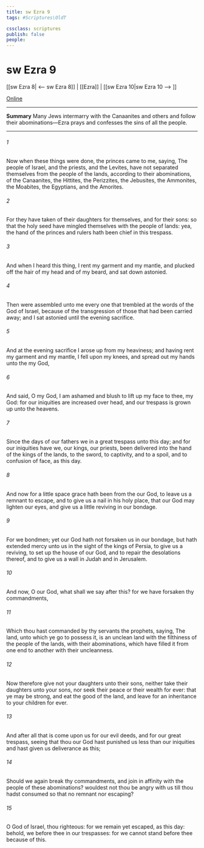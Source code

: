 ```yaml
---
title: sw Ezra 9
tags: #Scriptures\OldT

cssclass: scriptures
publish: false
people:
---
```


# sw Ezra 9
[[sw Ezra 8| <-- sw Ezra 8]] | [[Ezra]] | [[sw Ezra 10|sw Ezra 10 --> ]]

[Online](https://churchofjesuschrist.org/study/scriptures/ot/ezra/9?lang=eng)

---
__Summary__
Many Jews intermarry with the Canaanites and others and follow their abominations—Ezra prays and confesses the sins of all the people.

---
###### 1 
Now when these things were done, the princes came to me, saying, The people of Israel, and the priests, and the Levites, have not separated themselves from the people of the lands,  according to their abominations,  of the Canaanites, the Hittites, the Perizzites, the Jebusites, the Ammonites, the Moabites, the Egyptians, and the Amorites.

###### 2 
For they have taken of their daughters for themselves, and for their sons: so that the holy seed have mingled themselves with the people of  lands: yea, the hand of the princes and rulers hath been chief in this trespass.

###### 3 
And when I heard this thing, I rent my garment and my mantle, and plucked off the hair of my head and of my beard, and sat down astonied.

###### 4 
Then were assembled unto me every one that trembled at the words of the God of Israel, because of the transgression of those that had been carried away; and I sat astonied until the evening sacrifice.

###### 5 
And at the evening sacrifice I arose up from my heaviness; and having rent my garment and my mantle, I fell upon my knees, and spread out my hands unto the  my God,

###### 6 
And said, O my God, I am ashamed and blush to lift up my face to thee, my God: for our iniquities are increased over  head, and our trespass is grown up unto the heavens.

###### 7 
Since the days of our fathers  we  in a great trespass unto this day; and for our iniquities have we, our kings,  our priests, been delivered into the hand of the kings of the lands, to the sword, to captivity, and to a spoil, and to confusion of face, as  this day.

###### 8 
And now for a little space grace hath been  from the  our God, to leave us a remnant to escape, and to give us a nail in his holy place, that our God may lighten our eyes, and give us a little reviving in our bondage.

###### 9 
For we  bondmen; yet our God hath not forsaken us in our bondage, but hath extended mercy unto us in the sight of the kings of Persia, to give us a reviving, to set up the house of our God, and to repair the desolations thereof, and to give us a wall in Judah and in Jerusalem.

###### 10 
And now, O our God, what shall we say after this? for we have forsaken thy commandments,

###### 11 
Which thou hast commanded by thy servants the prophets, saying, The land, unto which ye go to possess it, is an unclean land with the filthiness of the people of the lands, with their abominations, which have filled it from one end to another with their uncleanness.

###### 12 
Now therefore give not your daughters unto their sons, neither take their daughters unto your sons, nor seek their peace or their wealth for ever: that ye may be strong, and eat the good of the land, and leave  for an inheritance to your children for ever.

###### 13 
And after all that is come upon us for our evil deeds, and for our great trespass, seeing that thou our God hast punished us less than our iniquities  and hast given us  deliverance as this;

###### 14 
Should we again break thy commandments, and join in affinity with the people of these abominations? wouldest not thou be angry with us till thou hadst consumed  so that  no remnant nor escaping?

###### 15 
O  God of Israel, thou  righteous: for we remain yet escaped, as  this day: behold, we  before thee in our trespasses: for we cannot stand before thee because of this.

